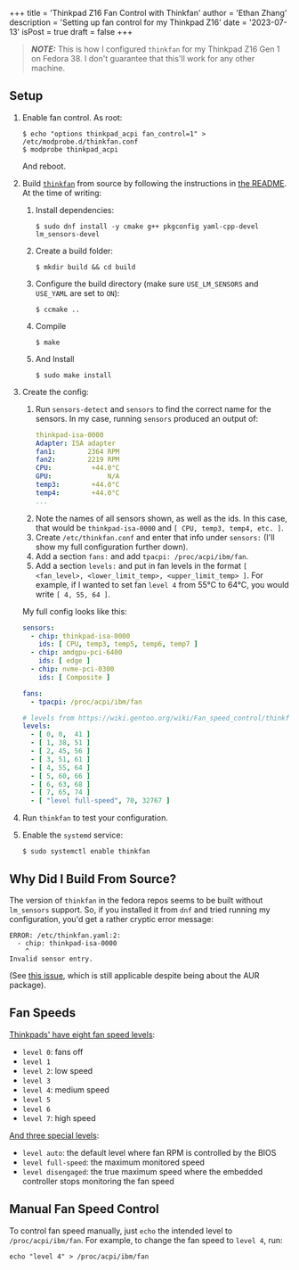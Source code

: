 +++
title = 'Thinkpad Z16 Fan Control with Thinkfan'
author = 'Ethan Zhang'
description = 'Setting up fan control for my Thinkpad Z16'
date = '2023-07-13'
isPost = true
draft = false
+++

> **_NOTE:_** This is how I configured `thinkfan` for my Thinkpad Z16 Gen 1 on Fedora 38.
> I don't guarantee that this'll work for any other machine.

## Setup

1. Enable fan control.
   As root:
   ```shell
   $ echo "options thinkpad_acpi fan_control=1" > /etc/modprobe.d/thinkfan.conf
   $ modprobe thinkpad_acpi
   ```
   And reboot.
2. Build [`thinkfan`](https://github.com/vmatare/thinkfan) from source by following the instructions in [the README](https://github.com/vmatare/thinkfan/blob/master/README.md).
   At the time of writing:
    1. Install dependencies:
       ```shell
       $ sudo dnf install -y cmake g++ pkgconfig yaml-cpp-devel lm_sensors-devel
       ```
    2. Create a build folder:
       ```shell
       $ mkdir build && cd build
       ```
    3. Configure the build directory (make sure `USE_LM_SENSORS` and `USE_YAML` are set to `ON`):
       ```shell
       $ ccmake ..
       ```
    4. Compile
       ```shell
       $ make
       ```
    5. And Install
       ```shell
       $ sudo make install
       ```
3. Create the config:
    1. Run `sensors-detect` and `sensors` to find the correct name for the sensors.
       In my case, running `sensors` produced an output of:
       ```yaml
       thinkpad-isa-0000
       Adapter: ISA adapter
       fan1:        2364 RPM
       fan2:        2219 RPM
       CPU:          +44.0°C
       GPU:              N/A
       temp3:        +44.0°C
       temp4:        +44.0°C
       ...
       ```
    2. Note the names of all sensors shown, as well as the ids.
       In this case, that would be `thinkpad-isa-0000` and `[ CPU, temp3, temp4, etc. ]`.
    3. Create `/etc/thinkfan.conf` and enter that info under `sensors:`
       (I'll show my full configuration further down).
    5. Add a section `fans:` and add `tpacpi: /proc/acpi/ibm/fan`.
    6. Add a section `levels:` and put in fan levels in the format `[ <fan_level>, <lower_limit_temp>, <upper_limit_temp> ]`.
       For example, if I wanted to set fan `level 4` from 55°C to 64°C, you would write `[ 4, 55, 64 ]`.

    My full config looks like this:
    ```yaml
    sensors:
      - chip: thinkpad-isa-0000
        ids: [ CPU, temp3, temp5, temp6, temp7 ]
      - chip: amdgpu-pci-6400
        ids: [ edge ]
      - chip: nvme-pci-0300
        ids: [ Composite ]

    fans:
      - tpacpi: /proc/acpi/ibm/fan

    # levels from https://wiki.gentoo.org/wiki/Fan_speed_control/thinkfan
    levels:
      - [ 0, 0,  41 ]
      - [ 1, 38, 51 ]
      - [ 2, 45, 56 ]
      - [ 3, 51, 61 ]
      - [ 4, 55, 64 ]
      - [ 5, 60, 66 ]
      - [ 6, 63, 68 ]
      - [ 7, 65, 74 ]
      - [ "level full-speed", 70, 32767 ]
    ```
4. Run `thinkfan` to test your configuration.
5. Enable the `systemd` service:
   ```shell
   $ sudo systemctl enable thinkfan
   ```

## Why Did I Build From Source?

The version of `thinkfan` in the fedora repos seems to be built without `lm_sensors` support.
So, if you installed it from `dnf` and tried running my configuration, you'd get a rather cryptic error message:

```
ERROR: /etc/thinkfan.yaml:2:
  - chip: thinkpad-isa-0000
    ^
Invalid sensor entry.
```

(See [this issue](https://github.com/vmatare/thinkfan/issues/229), which is still applicable despite being about the AUR package).

## Fan Speeds

[Thinkpads' have eight fan speed levels](https://www.thinkwiki.org/wiki/How_to_control_fan_speed):

- `level 0`: fans off
- `level 1`
- `level 2`: low speed
- `level 3`
- `level 4`: medium speed
- `level 5`
- `level 6`
- `level 7`: high speed

[And three special levels](https://wiki.gentoo.org/wiki/Fan_speed_control/thinkfan):

- `level auto`: the default level where fan RPM is controlled by the BIOS
- `level full-speed`: the maximum monitored speed
- `level disengaged`: the true maximum speed where the embedded controller stops monitoring the fan speed

## Manual Fan Speed Control

To control fan speed manually, just `echo` the intended level to `/proc/acpi/ibm/fan`.
For example, to change the fan speed to `level 4`, run:
```shell
echo "level 4" > /proc/acpi/ibm/fan
```
